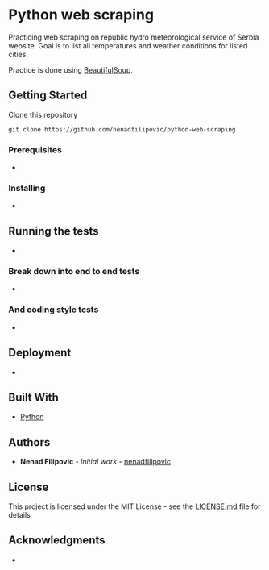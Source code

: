 # Python web scraping

Practicing web scraping on republic hydro meteorological service of Serbia website.
Goal is to list all temperatures and weather conditions for listed cities.

Practice is done using [BeautifulSoup](https://www.crummy.com/software/BeautifulSoup/).

## Getting Started

Clone this repository

```
git clone https://github.com/nenadfilipovic/python-web-scraping
```

### Prerequisites

-

### Installing

-

## Running the tests

-

### Break down into end to end tests

-

### And coding style tests

-

## Deployment

-

## Built With

* [Python](https://www.python.org/)

## Authors

* **Nenad Filipovic** - *Initial work* - [nenadfilipovic](https://github.com/nenadfilipovic)

## License

This project is licensed under the MIT License - see the [LICENSE.md](LICENSE.md) file for details

## Acknowledgments

-
